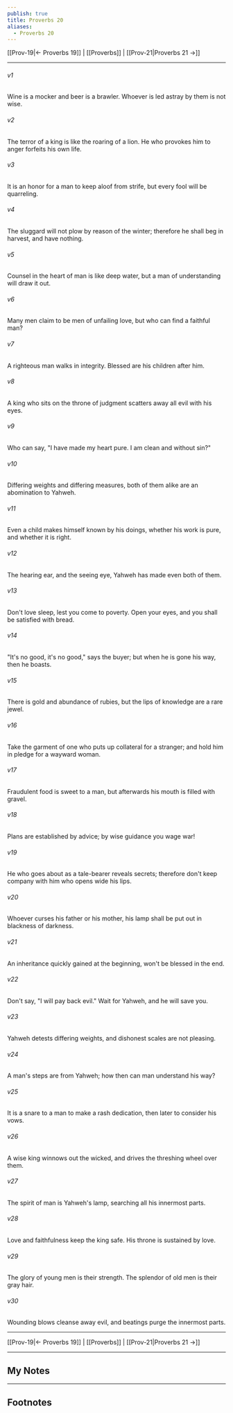 ```yaml
---
publish: true
title: Proverbs 20
aliases:
  - Proverbs 20
---
```


[[Prov-19|← Proverbs 19]] | [[Proverbs]] | [[Prov-21|Proverbs 21 →]]
***



###### v1 
Wine is a mocker and beer is a brawler. Whoever is led astray by them is not wise. 

###### v2 
The terror of a king is like the roaring of a lion. He who provokes him to anger forfeits his own life. 

###### v3 
It is an honor for a man to keep aloof from strife, but every fool will be quarreling. 

###### v4 
The sluggard will not plow by reason of the winter; therefore he shall beg in harvest, and have nothing. 

###### v5 
Counsel in the heart of man is like deep water, but a man of understanding will draw it out. 

###### v6 
Many men claim to be men of unfailing love, but who can find a faithful man? 

###### v7 
A righteous man walks in integrity. Blessed are his children after him. 

###### v8 
A king who sits on the throne of judgment scatters away all evil with his eyes. 

###### v9 
Who can say, "I have made my heart pure. I am clean and without sin?" 

###### v10 
Differing weights and differing measures, both of them alike are an abomination to Yahweh. 

###### v11 
Even a child makes himself known by his doings, whether his work is pure, and whether it is right. 

###### v12 
The hearing ear, and the seeing eye, Yahweh has made even both of them. 

###### v13 
Don't love sleep, lest you come to poverty. Open your eyes, and you shall be satisfied with bread. 

###### v14 
"It's no good, it's no good," says the buyer; but when he is gone his way, then he boasts. 

###### v15 
There is gold and abundance of rubies, but the lips of knowledge are a rare jewel. 

###### v16 
Take the garment of one who puts up collateral for a stranger; and hold him in pledge for a wayward woman. 

###### v17 
Fraudulent food is sweet to a man, but afterwards his mouth is filled with gravel. 

###### v18 
Plans are established by advice; by wise guidance you wage war! 

###### v19 
He who goes about as a tale-bearer reveals secrets; therefore don't keep company with him who opens wide his lips. 

###### v20 
Whoever curses his father or his mother, his lamp shall be put out in blackness of darkness. 

###### v21 
An inheritance quickly gained at the beginning, won't be blessed in the end. 

###### v22 
Don't say, "I will pay back evil." Wait for Yahweh, and he will save you. 

###### v23 
Yahweh detests differing weights, and dishonest scales are not pleasing. 

###### v24 
A man's steps are from Yahweh; how then can man understand his way? 

###### v25 
It is a snare to a man to make a rash dedication, then later to consider his vows. 

###### v26 
A wise king winnows out the wicked, and drives the threshing wheel over them. 

###### v27 
The spirit of man is Yahweh's lamp, searching all his innermost parts. 

###### v28 
Love and faithfulness keep the king safe. His throne is sustained by love. 

###### v29 
The glory of young men is their strength. The splendor of old men is their gray hair. 

###### v30 
Wounding blows cleanse away evil, and beatings purge the innermost parts.

***
[[Prov-19|← Proverbs 19]] | [[Proverbs]] | [[Prov-21|Proverbs 21 →]]

---
## My Notes

---
## Footnotes